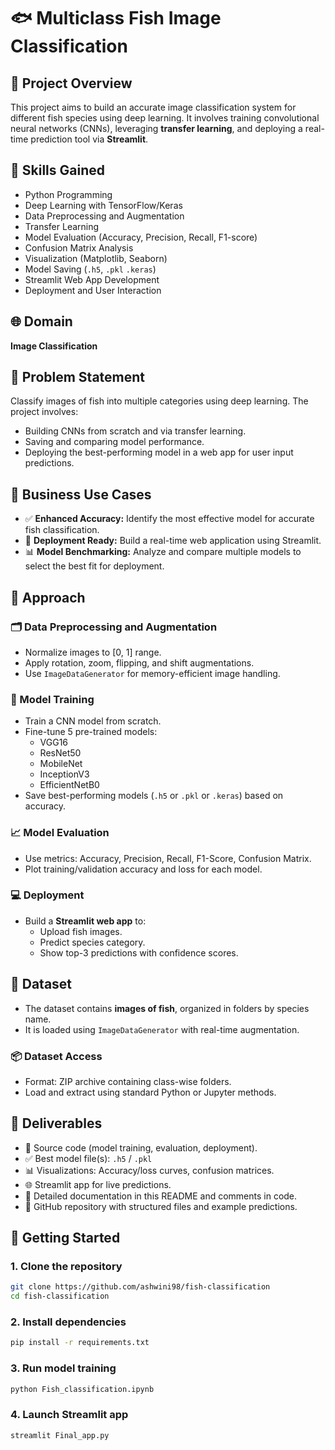 # 🐟 Multiclass Fish Image Classification

## 📌 Project Overview
This project aims to build an accurate image classification system for different fish species using deep learning. It involves training convolutional neural networks (CNNs), leveraging **transfer learning**, and deploying a real-time prediction tool via **Streamlit**.

## 🧠 Skills Gained
- Python Programming
- Deep Learning with TensorFlow/Keras
- Data Preprocessing and Augmentation
- Transfer Learning
- Model Evaluation (Accuracy, Precision, Recall, F1-score)
- Confusion Matrix Analysis
- Visualization (Matplotlib, Seaborn)
- Model Saving (`.h5`, `.pkl` `.keras`)
- Streamlit Web App Development
- Deployment and User Interaction

## 🌐 Domain
**Image Classification**

## 📌 Problem Statement
Classify images of fish into multiple categories using deep learning. The project involves:
- Building CNNs from scratch and via transfer learning.
- Saving and comparing model performance.
- Deploying the best-performing model in a web app for user input predictions.

## 💼 Business Use Cases
- ✅ **Enhanced Accuracy:** Identify the most effective model for accurate fish classification.
- 🚀 **Deployment Ready:** Build a real-time web application using Streamlit.
- 📊 **Model Benchmarking:** Analyze and compare multiple models to select the best fit for deployment.

## 🧪 Approach

### 🗂 Data Preprocessing and Augmentation
- Normalize images to [0, 1] range.
- Apply rotation, zoom, flipping, and shift augmentations.
- Use `ImageDataGenerator` for memory-efficient image handling.

### 🧠 Model Training
- Train a CNN model from scratch.
- Fine-tune 5 pre-trained models:
  - VGG16
  - ResNet50
  - MobileNet
  - InceptionV3
  - EfficientNetB0
- Save best-performing models (`.h5` or `.pkl` or `.keras`) based on accuracy.

### 📈 Model Evaluation
- Use metrics: Accuracy, Precision, Recall, F1-Score, Confusion Matrix.
- Plot training/validation accuracy and loss for each model.

### 💻 Deployment
- Build a **Streamlit web app** to:
  - Upload fish images.
  - Predict species category.
  - Show top-3 predictions with confidence scores.

## 📁 Dataset
- The dataset contains **images of fish**, organized in folders by species name.
- It is loaded using `ImageDataGenerator` with real-time augmentation.

### 📦 Dataset Access
- Format: ZIP archive containing class-wise folders.
- Load and extract using standard Python or Jupyter methods.

## 📄 Deliverables
- 📂 Source code (model training, evaluation, deployment).
- ✅ Best model file(s): `.h5` / `.pkl`
- 📊 Visualizations: Accuracy/loss curves, confusion matrices.
- 🌐 Streamlit app for live predictions.
- 📘 Detailed documentation in this README and comments in code.
- 🐙 GitHub repository with structured files and example predictions.

## 🚀 Getting Started

### 1. Clone the repository
```bash
git clone https://github.com/ashwini98/fish-classification
cd fish-classification
```

### 2. Install dependencies
```bash
pip install -r requirements.txt
```

### 3. Run model training
```bash
python Fish_classification.ipynb
```

### 4. Launch Streamlit app
```bash
streamlit Final_app.py
```
